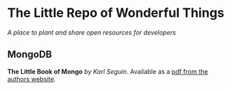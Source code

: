 # The Little Repo of Wonderful Things
*A place to plant and share open resources for developers*






## MongoDB
**The Little Book of Mongo** *by Karl Seguin*.
Available as a [pdf from the authors website](http://openmymind.net/mongodb.pdf).
